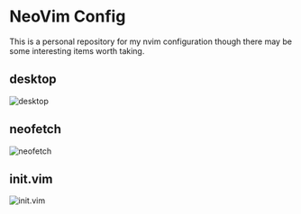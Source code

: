 # NeoVim Config #

This is a personal repository for my nvim configuration though there may be some interesting items worth taking.

## desktop
![desktop](https://i.imgur.com/rDp0Yf1.png)

## neofetch
![neofetch](https://i.imgur.com/JGXmzHS.png)

## init.vim
![init.vim](https://i.imgur.com/KM2Vhh9.png)
